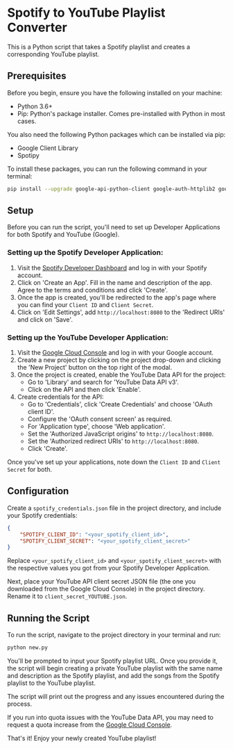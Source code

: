 # Spotify to YouTube Playlist Converter

This is a Python script that takes a Spotify playlist and creates a corresponding YouTube playlist.

## Prerequisites

Before you begin, ensure you have the following installed on your machine:

- Python 3.6+
- Pip: Python's package installer. Comes pre-installed with Python in most cases.

You also need the following Python packages which can be installed via pip:

- Google Client Library
- Spotipy

To install these packages, you can run the following command in your terminal:

```bash
pip install --upgrade google-api-python-client google-auth-httplib2 google-auth-oauthlib spotipy
```

## Setup

Before you can run the script, you'll need to set up Developer Applications for both Spotify and YouTube (Google).

### Setting up the Spotify Developer Application:

1. Visit the [Spotify Developer Dashboard](https://developer.spotify.com/dashboard/applications) and log in with your Spotify account.
2. Click on 'Create an App'. Fill in the name and description of the app. Agree to the terms and conditions and click 'Create'.
3. Once the app is created, you'll be redirected to the app's page where you can find your `Client ID` and `Client Secret`.
4. Click on 'Edit Settings', add `http://localhost:8080` to the 'Redirect URIs' and click on 'Save'.

### Setting up the YouTube Developer Application:

1. Visit the [Google Cloud Console](https://console.cloud.google.com/) and log in with your Google account.
2. Create a new project by clicking on the project drop-down and clicking the 'New Project' button on the top right of the modal.
3. Once the project is created, enable the YouTube Data API for the project:
   - Go to 'Library' and search for 'YouTube Data API v3'.
   - Click on the API and then click 'Enable'.
4. Create credentials for the API:
   - Go to 'Credentials', click 'Create Credentials' and choose 'OAuth client ID'.
   - Configure the 'OAuth consent screen' as required.
   - For 'Application type', choose 'Web application'.
   - Set the 'Authorized JavaScript origins' to `http://localhost:8080`.
   - Set the 'Authorized redirect URIs' to `http://localhost:8080`.
   - Click 'Create'.

Once you've set up your applications, note down the `Client ID` and `Client Secret` for both.

## Configuration

Create a `spotify_credentials.json` file in the project directory, and include your Spotify credentials:

```json
{
	"SPOTIFY_CLIENT_ID": "<your_spotify_client_id>",
	"SPOTIFY_CLIENT_SECRET": "<your_spotify_client_secret>"
}
```

Replace `<your_spotify_client_id>` and `<your_spotify_client_secret>` with the respective values you got from your Spotify Developer Application.

Next, place your YouTube API client secret JSON file (the one you downloaded from the Google Cloud Console) in the project directory. Rename it to `client_secret_YOUTUBE.json`.

## Running the Script

To run the script, navigate to the project directory in your terminal and run:

```bash
python new.py
```

You'll be prompted to input your Spotify playlist URL. Once you provide it, the script will begin creating a private YouTube playlist with the same name and description as the Spotify playlist, and add the songs from the Spotify playlist to the YouTube playlist.

The script will print out the progress and any issues encountered during the process.

If you run into quota issues with the YouTube Data API, you may need to request a quota increase from the [Google Cloud Console](https://console.cloud.google.com/).

That's it! Enjoy your newly created YouTube playlist!
